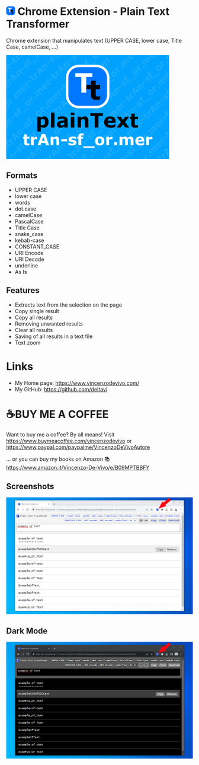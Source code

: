 # ![Plain Text Transformer Icon](ico/btn_circle_text_transformer.24x24.png) Chrome Extension - Plain Text Transformer 

Chrome extension that manipulates text (UPPER CASE, lower case, Title Case, camelCase, ...)

![Plain Text Transformer Banner](doc/mini.png)

## Formats
- UPPER CASE
- lower case
- words
- dot.case 
- camelCase
- PascalCase
- Title Case
- snake_case
- kebab-case
- CONSTANT_CASE
- URI Encode
- URI Decode
- underline
- As Is

## Features

- Extracts text from the selection on the page
- Copy single result
- Copy all results
- Removing unwanted results
- Clear all results
- Saving of all results in a text file
- Text zoom

# Links
- My Home page: https://www.vincenzodevivo.com/
- My GitHub: https://github.com/deltavi


# ☕BUY ME A COFFEE
Want to buy me a coffee? By all means! Visit 
https://www.buymeacoffee.com/vincenzodevivo or https://www.paypal.com/paypalme/VincenzoDeVivoAutore

... or you can buy my books on Amazon 📚 https://www.amazon.it/Vincenzo-De-Vivo/e/B09MPTBBFY

## Screenshots

![Plain Text Transformer Screenshot](doc/screenshot.png)

## Dark Mode
![Plain Text Transformer Dark Mode Screenshot](doc/screenshot-2.png)